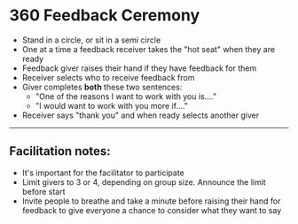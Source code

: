 # 360 Feedback Ceremony

- Stand in a circle, or sit in a semi circle
- One at a time a feedback receiver takes the "hot seat" when they are ready
- Feedback giver raises their hand if they have feedback for them
- Receiver selects who to receive feedback from
- Giver completes **both** these two sentences:
  * "One of the reasons I want to work with you is...."
  * "I would want to work with you more if...."
- Receiver says "thank you" and when ready selects another giver

----

## Facilitation notes:

- It's important for the facilitator to participate
- Limit givers to 3 or 4, depending on group size. Announce the limit before start
- Invite people to breathe and take a minute before raising their hand for feedback to give everyone a chance to consider what they want to say
